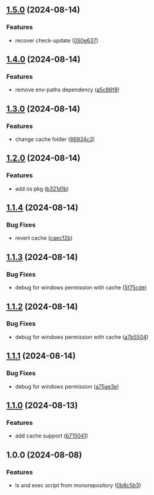 ## [1.5.0](https://github.com/kevinrodbe/nsl/compare/v1.4.0...v1.5.0) (2024-08-14)


### Features

* recover check-update ([050e637](https://github.com/kevinrodbe/nsl/commit/050e6370e4e87373749b917c25d8d646bdec8d77))

## [1.4.0](https://github.com/kevinrodbe/nsl/compare/v1.3.0...v1.4.0) (2024-08-14)


### Features

* remove env-paths dependency ([a5c86f8](https://github.com/kevinrodbe/nsl/commit/a5c86f892219ecbe4e80a18fcafad9675359974a))

## [1.3.0](https://github.com/kevinrodbe/nsl/compare/v1.2.0...v1.3.0) (2024-08-14)


### Features

* change cache folder ([66934c3](https://github.com/kevinrodbe/nsl/commit/66934c3ca5c2471daf867a6cf92be39df6e3e916))

## [1.2.0](https://github.com/kevinrodbe/nsl/compare/v1.1.4...v1.2.0) (2024-08-14)


### Features

* add os pkg ([b321d1b](https://github.com/kevinrodbe/nsl/commit/b321d1b368b904e1869d421d767afc75b343571b))

## [1.1.4](https://github.com/kevinrodbe/nsl/compare/v1.1.3...v1.1.4) (2024-08-14)


### Bug Fixes

* revert cache ([caec12b](https://github.com/kevinrodbe/nsl/commit/caec12b9c3b3c1f2c6b283c86a6af8f832cb3b25))

## [1.1.3](https://github.com/kevinrodbe/nsl/compare/v1.1.2...v1.1.3) (2024-08-14)


### Bug Fixes

* debug for windows permission with cache ([5f75cde](https://github.com/kevinrodbe/nsl/commit/5f75cde82166345df23b676686b9f149b40f8d1c))

## [1.1.2](https://github.com/kevinrodbe/nsl/compare/v1.1.1...v1.1.2) (2024-08-14)


### Bug Fixes

* debug for windows permission with cache ([a7b5504](https://github.com/kevinrodbe/nsl/commit/a7b5504ef0537b3e47ba235b3fc38a084e175c34))

## [1.1.1](https://github.com/kevinrodbe/nsl/compare/v1.1.0...v1.1.1) (2024-08-14)


### Bug Fixes

* debug for windows permission ([a75ae3e](https://github.com/kevinrodbe/nsl/commit/a75ae3e3471c35e8299a9f7235c55c0e217668e8))

## [1.1.0](https://github.com/kevinrodbe/nsl/compare/v1.0.0...v1.1.0) (2024-08-13)


### Features

* add cache support ([b715041](https://github.com/kevinrodbe/nsl/commit/b715041f96a1d87581295406b22c54a04639e9bd))

## 1.0.0 (2024-08-08)


### Features

* ls and exec script from monorepository ([0b8c5b3](https://github.com/kevinrodbe/nsl/commit/0b8c5b3224df80994cc786e3a78e207cedb6d708))
